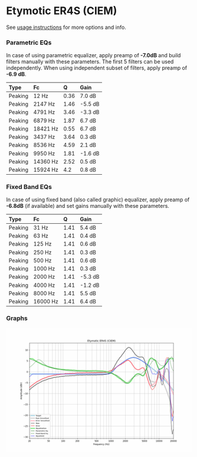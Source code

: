 # Etymotic ER4S (CIEM)
See [usage instructions](https://github.com/jaakkopasanen/AutoEq#usage) for more options and info.

### Parametric EQs
In case of using parametric equalizer, apply preamp of **-7.0dB** and build filters manually
with these parameters. The first 5 filters can be used independently.
When using independent subset of filters, apply preamp of **-6.9 dB**.

| Type    | Fc       |    Q | Gain    |
|:--------|:---------|:-----|:--------|
| Peaking | 12 Hz    | 0.36 | 7.0 dB  |
| Peaking | 2147 Hz  | 1.46 | -5.5 dB |
| Peaking | 4791 Hz  | 3.46 | -3.3 dB |
| Peaking | 6879 Hz  | 1.87 | 6.7 dB  |
| Peaking | 18421 Hz | 0.55 | 6.7 dB  |
| Peaking | 3437 Hz  | 3.64 | 0.3 dB  |
| Peaking | 8536 Hz  | 4.59 | 2.1 dB  |
| Peaking | 9950 Hz  | 1.81 | -1.6 dB |
| Peaking | 14360 Hz | 2.52 | 0.5 dB  |
| Peaking | 15924 Hz | 4.2  | 0.8 dB  |

### Fixed Band EQs
In case of using fixed band (also called graphic) equalizer, apply preamp of **-6.8dB**
(if available) and set gains manually with these parameters.

| Type    | Fc       |    Q | Gain    |
|:--------|:---------|:-----|:--------|
| Peaking | 31 Hz    | 1.41 | 5.4 dB  |
| Peaking | 63 Hz    | 1.41 | 0.4 dB  |
| Peaking | 125 Hz   | 1.41 | 0.6 dB  |
| Peaking | 250 Hz   | 1.41 | 0.3 dB  |
| Peaking | 500 Hz   | 1.41 | 0.6 dB  |
| Peaking | 1000 Hz  | 1.41 | 0.3 dB  |
| Peaking | 2000 Hz  | 1.41 | -5.3 dB |
| Peaking | 4000 Hz  | 1.41 | -1.2 dB |
| Peaking | 8000 Hz  | 1.41 | 5.5 dB  |
| Peaking | 16000 Hz | 1.41 | 6.4 dB  |

### Graphs
![](./Etymotic%20ER4S%20(CIEM).png)